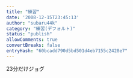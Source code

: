 ```yaml
---
title: "練習"
date: '2008-12-15T23:45:13'
author: "subaru44k"
category: "練習(デフォルト)"
status: "publish"
allowComments: true
convertBreaks: false
entryHash: "60bcadd790d5bd501d4eb7155c2428e7"
---
```

23分だけジョグ
